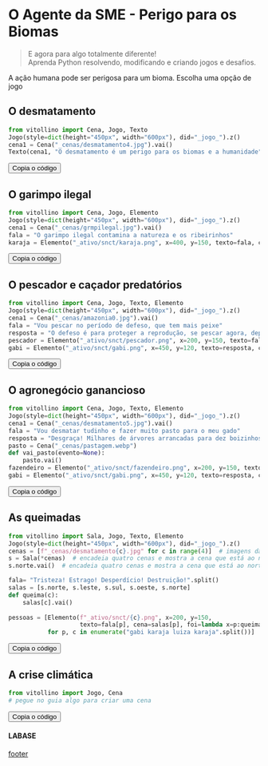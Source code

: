 <!---
Open Source program Pynoplia - Copyright © 2024  Carlo Oliveira** <carlo@nce.ufrj.br>,
PDX-License-Identifier:** `GNU General Public License v3.0 or later <http://is.gd/3Udt>`_.
-->
# O Agente da SME - Perigo para os Biomas
> E agora para algo totalmente diferente! <br>
> Aprenda Python resolvendo, modificando e criando jogos e desafios. <br>

A ação humana pode ser perigosa para um bioma. Escolha uma opção de jogo

## O desmatamento

```python
from vitollino import Cena, Jogo, Texto
Jogo(style=dict(height="450px", width="600px"), did="_jogo_").z()
cena1 = Cena("_cenas/desmatamento4.jpg").vai()
Texto(cena1, "O desmatamento é um perigo para os biomas e a humanidade").vai()
```
<button class="btn btn-primary" onclick="__copy_clip__(this)">Copia o código</button>
## O garimpo ilegal

```python
from vitollino import Cena, Jogo, Elemento
Jogo(style=dict(height="450px", width="600px"), did="_jogo_").z()
cena1 = Cena("_cenas/grmpilegal.jpg").vai()
fala = "O garimpo ilegal contamina a natureza e os ribeirinhos"
karaja = Elemento("_ativo/snct/karaja.png", x=400, y=150, texto=fala, cena=cena1)
```
<button class="btn btn-primary" onclick="__copy_clip__(this)">Copia o código</button>
## O pescador e caçador predatórios

```python
from vitollino import Cena, Jogo, Texto, Elemento
Jogo(style=dict(height="450px", width="600px"), did="_jogo_").z()
cena1 = Cena("_cenas/amazonia0.jpg").vai()
fala = "Vou pescar no período de defeso, que tem mais peixe"
resposta = "O defeso é para proteger a reprodução, se pescar agora, depois não vai ter"
pescador = Elemento("_ativo/snct/pescador.png", x=200, y=150, texto=fala, cena=cena1)
gabi = Elemento("_ativo/snct/gabi.png", x=450, y=120, texto=resposta, cena=cena1)
```
<button class="btn btn-primary" onclick="__copy_clip__(this)">Copia o código</button>
## O agronegócio ganancioso

```python
from vitollino import Cena, Jogo, Texto, Elemento
Jogo(style=dict(height="450px", width="600px"), did="_jogo_").z()
cena1 = Cena("_cenas/desmatamento5.jpg").vai()
fala = "Vou desmatar tudinho e fazer muito pasto para o meu gado"
resposta = "Desgraça! Milhares de árvores arrancadas para dez boizinhos pastarem."
pasto = Cena("_cenas/pastagem.webp")
def vai_pasto(evento=None):
    pasto.vai()
fazendeiro = Elemento("_ativo/snct/fazendeiro.png", x=200, y=150, texto=fala, cena=cena1, foi=vai_pasto)
gabi = Elemento("_ativo/snct/gabi.png", x=450, y=120, texto=resposta, cena=pasto)
```
<button class="btn btn-primary" onclick="__copy_clip__(this)">Copia o código</button>
## As queimadas

```python
from vitollino import Sala, Jogo, Texto, Elemento
Jogo(style=dict(height="450px", width="600px"), did="_jogo_").z()
cenas = [f"_cenas/desmatamento{c}.jpg" for c in range(4)]  # imagens das cenas
s = Sala(*cenas)  # encadeia quatro cenas e mostra a cena que está ao norte
s.norte.vai()  # encadeia quatro cenas e mostra a cena que está ao norte

fala= "Tristeza! Estrago! Desperdício! Destruição!".split()
salas = [s.norte, s.leste, s.sul, s.oeste, s.norte]
def queima(c):
    salas[c].vai()
    
pessoas = [Elemento(f"_ativo/snct/{c}.png", x=200, y=150,
                    texto=fala[p], cena=salas[p], foi=lambda x=p:queima(x+1))
           for p, c in enumerate("gabi karaja luiza karaja".split())]  # imagens das cenas

```
<button class="btn btn-primary" onclick="__copy_clip__(this)">Copia o código</button>

## A crise climática

```python
from vitollino import Jogo, Cena
# pegue no guia algo para criar uma cena
```
<button class="btn btn-primary" onclick="__copy_clip__(this)">Copia o código</button>

#### LABASE
[footer](footer.md ':include')